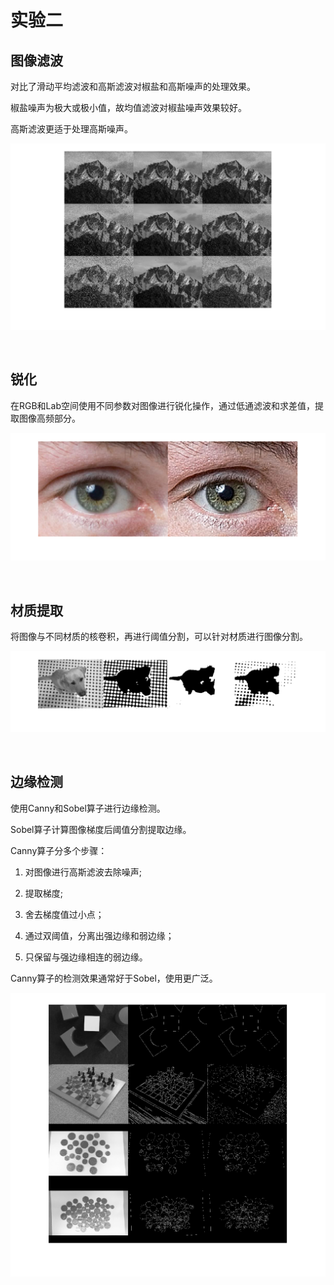 # 实验二

## 图像滤波

对比了滑动平均滤波和高斯滤波对椒盐和高斯噪声的处理效果。

椒盐噪声为极大或极小值，故均值滤波对椒盐噪声效果较好。

高斯滤波更适于处理高斯噪声。

![filtering](./images/filtering.png)

<br>

## 锐化

在RGB和Lab空间使用不同参数对图像进行锐化操作，通过低通滤波和求差值，提取图像高频部分。

![sharpening](./images/sharpening.png)

<br>

## 材质提取

将图像与不同材质的核卷积，再进行阈值分割，可以针对材质进行图像分割。

![texture](./images/texture.png)

<br>

## 边缘检测

使用Canny和Sobel算子进行边缘检测。

Sobel算子计算图像梯度后阈值分割提取边缘。

Canny算子分多个步骤：

1. 对图像进行高斯滤波去除噪声;

2. 提取梯度;

3. 舍去梯度值过小点；

4. 通过双阈值，分离出强边缘和弱边缘；

5. 只保留与强边缘相连的弱边缘。

Canny算子的检测效果通常好于Sobel，使用更广泛。

![edge_detection](./images/edge_detection.png)
